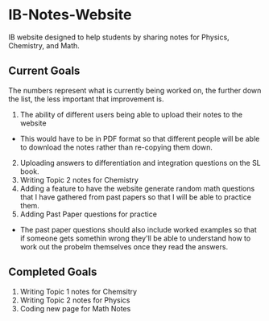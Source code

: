 # IB-Notes-Website
IB website designed to help students by sharing notes for Physics, Chemistry, and Math.

## Current Goals
The numbers represent what is currently being worked on, the further down the list, the less important that improvement is.

1) The ability of different users being able to upload their notes to the website
  - This would have to be in PDF format so that different people will be able to download the notes rather than re-copying them down.

2) Uploading answers to differentiation and integration questions on the SL book.
3) Writing Topic 2 notes for Chemistry
4) Adding a feature to have the website generate random math questions that I have gathered from past papers so that I will be able to practice them.
5) Adding Past Paper questions for practice
  - The past paper questions should also include worked examples so that if someone gets somethin wrong they'll be able to understand how to work out the probelm themselves once they read the answers.

## Completed Goals
1) Writing Topic 1 notes for Chemsitry
2) Writing Topic 2 notes for Physics
3) Coding new page for Math Notes
